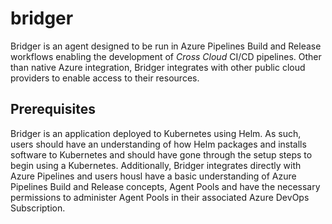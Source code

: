 # bridger
Bridger is an agent designed to be run in Azure Pipelines Build and Release workflows enabling
the development of _Cross Cloud_ CI/CD pipelines. Other than native Azure integration, Bridger
integrates with other public cloud providers to enable access to their resources.

## Prerequisites
Bridger is an application deployed to Kubernetes using Helm. As such, users should have an
understanding of how Helm packages and installs software to Kubernetes and should have gone
through the setup steps to begin using a Kubernetes. Additionally, Bridger integrates
directly with Azure Pipelines and users housl have a basic understanding of Azure Pipelines
Build and Release concepts, Agent Pools and have the necessary permissions to administer
Agent Pools in their associated Azure DevOps Subscription.
